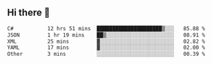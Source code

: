 ## Hi there 👋

<!--START_SECTION:waka-->

```txt
C#           12 hrs 51 mins  █████████████████████▒░░░   85.88 %
JSON         1 hr 19 mins    ██▒░░░░░░░░░░░░░░░░░░░░░░   08.91 %
XML          25 mins         ▓░░░░░░░░░░░░░░░░░░░░░░░░   02.82 %
YAML         17 mins         ▓░░░░░░░░░░░░░░░░░░░░░░░░   02.00 %
Other        3 mins          ░░░░░░░░░░░░░░░░░░░░░░░░░   00.39 %
```

<!--END_SECTION:waka-->

<!--
**elpenor23/elpenor23** is a ✨ _special_ ✨ repository because its `README.md` (this file) appears on your GitHub profile.

Here are some ideas to get you started:

- 🔭 I’m currently working on ...
- 🌱 I’m currently learning ...
- 👯 I’m looking to collaborate on ...
- 🤔 I’m looking for help with ...
- 💬 Ask me about ...
- 📫 How to reach me: ...
- 😄 Pronouns: ...
- ⚡ Fun fact: ...
-->

